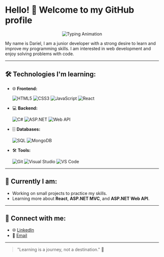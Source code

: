 # Hello! 👋 Welcome to my GitHub profile

<p align="center">
  <img src="https://readme-typing-svg.herokuapp.com?font=Fira+Code&size=18&pause=1000&color=F75590&center=true&width=440&lines=I'm+a+junior+developer;Passionate+about+constant+learning;Exploring+the+world+of+technology" alt="Typing Animation" />
</p>

My name is Dariel, I am a junior developer with a strong desire to learn and improve my programming skills. I am interested in web development and enjoy solving problems with code.

---

## 🛠️ Technologies I'm learning:

- 🌐 **Frontend:**
  
  ![HTML5](https://img.shields.io/badge/-HTML5-E34F26?style=flat-square&logo=html5&logoColor=white)
  ![CSS3](https://img.shields.io/badge/-CSS3-1572B6?style=flat-square&logo=css3&logoColor=white)
  ![JavaScript](https://img.shields.io/badge/-JavaScript-F7DF1E?style=flat-square&logo=javascript&logoColor=black)
  ![React](https://img.shields.io/badge/-React-61DAFB?style=flat-square&logo=react&logoColor=white)

- 💻 **Backend:**
  
  ![C#](https://img.shields.io/badge/-C%23-239120?style=flat-square&logo=c-sharp&logoColor=white)
  ![ASP.NET](https://img.shields.io/badge/-ASP.NET-512BD4?style=flat-square&logo=.net&logoColor=white)
  ![Web API](https://img.shields.io/badge/-ASP.NET%20Web%20API-512BD4?style=flat-square&logo=.net&logoColor=white)

- 🗄️ **Databases:**

  ![SQL](https://img.shields.io/badge/-SQL-4479A1?style=flat-square&logo=amazon-rds&logoColor=white)
  ![MongoDB](https://img.shields.io/badge/-MongoDB-47A248?style=flat-square&logo=mongodb&logoColor=white)

- 🛠️ **Tools:**
  
  ![Git](https://img.shields.io/badge/-Git-F05032?style=flat-square&logo=git&logoColor=white)
  ![Visual Studio](https://img.shields.io/badge/-Visual%20Studio-5C2D91?style=flat-square&logo=visual-studio&logoColor=white)
  ![VS Code](https://img.shields.io/badge/-VS%20Code-007ACC?style=flat-square&logo=visual-studio-code&logoColor=white)

---

## 🌱 Currently I am:

- Working on small projects to practice my skills.
- Learning more about **React**, **ASP.NET MVC**, and **ASP.NET Web API**.

---

## 💬 Connect with me:

- 🌐 [LinkedIn](https://linkedin.com/in/tu_usuario)
- 📧 [Email](roblesdariel1@gmail.com)

---

> "Learning is a journey, not a destination." 🚀

